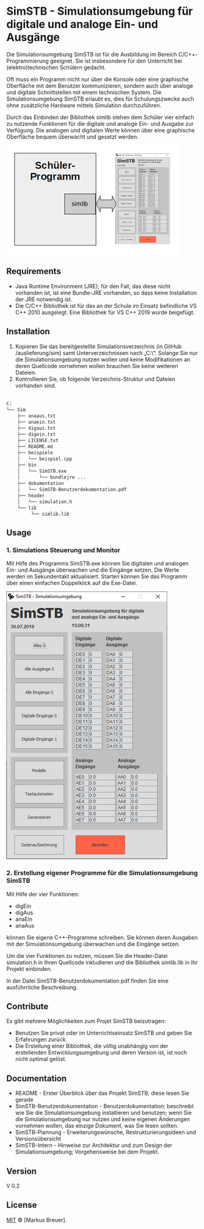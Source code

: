 ﻿# SimSTB - Simulationsumgebung für digitale und analoge Ein- und Ausgänge 

Die Simulationsumgebung SimSTB ist für die Ausbildung im Bereich C/C++-Programmierung geeignet. Sie ist insbesondere
für den Unterricht bei (elektro)technischen Schülern gedacht.

Oft muss ein Programm nicht nur über die Konsole oder eine graphische Oberfläche mit dem Benutzer kommunizieren, 
sondern auch über analoge und digitale Schnittstellen mit einem technischen System.
Die Simulationsumgebung SimSTB erlaubt es, dies für Schulungszwecke auch ohne zusätzliche Hardware 
mittels Simulation durchzuführen.

Durch das Einbinden der Bibliothek simlib stehen dem Schüler vier einfach zu nutzende Funktionen für die digitale und
analoge Ein- und Ausgabe zur Verfügung. Die analogen und digitalen Werte können über eine graphische Oberfläche
bequem überwacht und gesetzt werden.


![Einsatzkontext](/bilder/Einsatzkontext.png)


## Requirements

- Java Runtime Environment (JRE); für den Fall, das diese nicht vorhanden ist, ist eine Bundle-JRE vorhanden,
  so dass keine Installation der JRE notwendig ist.
- Die C/C++ Bibliothek ist für das an der Schule im Einsatz befindliche VS C++ 2010 ausgelegt. Eine Bibliothek für VS C++ 2019
  wurde beigefügt.

## Installation

1. Kopieren Sie das bereitgestellte Simulationsverzeichnis (in GitHub /auslieferung/sim) 
samt Unterverzeichnissen nach „C:\“. Solange Sie nur die Simulationsumgebung nutzen wollen 
und keine Modifikationen an deren Quellcode vornehmen wollen brauchen Sie keine weiteren Dateien. 
2. Kontrollieren Sie, ob folgende Verzeichnis-Struktur und Dateien vorhanden sind.

```

C:
└── Sim
    ├── anaaus.txt
    ├── anaein.txt
    ├── digaus.txt
    ├── digein.txt
    ├── LICENSE.txt
    ├── README.md
    ├── beispiele
    │   └── beispiel.cpp
    ├── bin
    │   └── SimSTB.exe
    │       └── bundlejre ...
    ├── dokumentation
    │   └── SimSTB-Benutzerdokumentation.pdf
    ├── header
    │   └── simulation.h
    └── lib
         └── simlib.lib

```

## Usage

### 1. Simulations Steuerung und Monitor

Mit Hilfe des Programms SimSTB.exe können Sie digitalen und analogen Ein- und Ausgänge überwachen 
und die Eingänge setzen. Die Werte werden im Sekundentakt aktualisiert. Starten können Sie das Programm 
über einen einfachen Doppelklick auf die Exe-Datei.

![SimSTB Benutzeroberfläche](/bilder/SimSTB-GUI.png)

### 2. Erstellung eigener Programme für die Simulationsumgebung SimSTB

Mit Hilfe der vier Funktionen:

- digEin
- digAus
- anaEin
- anaAus

können Sie eigene C++-Programme schreiben. Sie können deren Ausgaben mit der Simulationsumgebung 
überwachen und die Eingänge setzen. 

Um die vier Funktionen zu nutzen, müssen Sie die Header-Datei simulation.h 
in Ihren Quellcode inkludieren und die Bibliothek simlib.lib in Ihr Projekt einbinden.

In der Datei SimSTB-Benutzerdokumentation.pdf finden Sie eine ausführrliche Beschreibung.


## Contribute

Es gibt mehrere Möglichkeiten zum Projet SimSTB beizutragen:
- Benutzen Sie privat oder im Unterrichtseinsatz SimSTB und geben Sie Erfahrungen zurück. 
- Die Erstellung einer Bibliothek, die völlig unabhängig von der erstellenden Entwicklungsumgebung
  und deren Version ist, ist noch nicht optimal gelöst.


## Documentation

- README - Erster Überblick über das Projekt SimSTB; diese lesen Sie gerade
- SimSTB-Benutzerdokumentation - Benutzerdokumentation; beschreibt wie Sie die Simulationsumgebung 
                                 installieren und benutzen; wenn Sie die Simulationsumgebung nur nutzen
                                 und keine eigenen Änderungen vornehmen wollen, das einzige Dokument, was Sie lesen sollten.
- SimSTB-Plannung - Erweiterungswünsche, Restrukturierungsideen und Versionsübersicht
- SimSTB-Intern - Hinweise zur Architektur und zum Design der Simulationsumgebung; Vorgehensweise bei dem Projekt.

## Version

V 0.2


## License

[MIT](LICENSE.txt) © [Markus Breuer].
